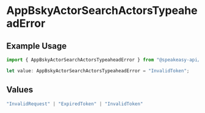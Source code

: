 # AppBskyActorSearchActorsTypeaheadError

## Example Usage

```typescript
import { AppBskyActorSearchActorsTypeaheadError } from "@speakeasy-api/bluesky/models/errors";

let value: AppBskyActorSearchActorsTypeaheadError = "InvalidToken";
```

## Values

```typescript
"InvalidRequest" | "ExpiredToken" | "InvalidToken"
```